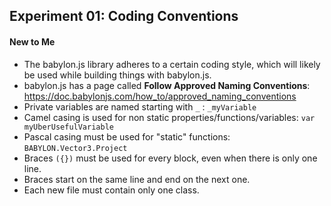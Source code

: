## Experiment 01: Coding Conventions

#### New to Me
- The babylon.js library adheres to a certain coding style, which will likely be used while building things with babylon.js.
- babylon.js has a page called **Follow Approved Naming Conventions**: https://doc.babylonjs.com/how_to/approved_naming_conventions
- Private variables are named starting with `_` : `_myVariable`
- Camel casing is used for non static properties/functions/variables: `var myUberUsefulVariable`
- Pascal casing must be used for "static" functions: `BABYLON.Vector3.Project`
- Braces `({})` must be used for every block, even when there is only one line.
- Braces start on the same line and end on the next one.
- Each new file must contain only one class.
